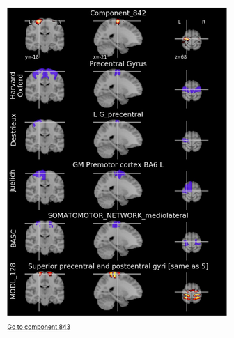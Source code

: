 


![842](preliminary/842.jpg "Component 842")

[Go to component 843](https://parietal-inria.github.io/MODL_atlas/1024/843 "Component 843")